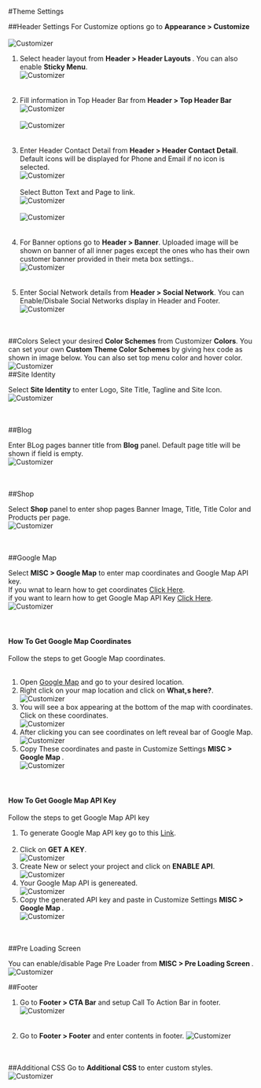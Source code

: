#Theme Settings

##Header Settings
For Customize options go to <strong>Appearance > Customize</strong>
</br>
</br>
<img src="../img/customizer.png" alt="Customizer">
<ol>


<li>
Select header layout from <strong>Header > Header Layouts </strong>. You can also enable <strong>Sticky Menu</strong>.
</br>
<img src="../img/customizer-header-layout.png" alt="Customizer">
</br>
</br>
</br>
</li>

<li>
Fill information in Top Header Bar from <strong>Header > Top Header Bar </strong>
</br>
<img src="../img/customizer-top-header-bar.png" alt="Customizer">
</br>
</br>
<img src="../img/customizer-top-header-bar-output.png" alt="Customizer">
</br>
</br>
</br>
</li>


<li>
Enter Header Contact Detail from <strong>Header > Header Contact Detail</strong>.
</br>
Default icons will be displayed for Phone and Email if no icon is selected.
</br>
<img src="../img/customizer-contact-detail.png" alt="Customizer">
</br>
</br>
Select Button Text and Page to link.
</br>
<img src="../img/customizer-contact-detail2.png" alt="Customizer">
</br>
</br>
<img src="../img/customizer-contact-detail-output.png" alt="Customizer">
</br>
</br>
</br>
</li>


<li>
For Banner options go to <strong>Header > Banner</strong>. Uploaded image will be shown on banner of all inner pages except the ones who has their own customer banner provided in their meta box settings..
</br>
<img src="../img/customizer-banner.png" alt="Customizer">
</br>
</br>
</br>
</li>



<li>
Enter Social Network details from <strong>Header > Social Network</strong>. You can Enable/Disbale Social Networks display in Header and Footer.
</br>
<img src="../img/customizer-social-network.png" alt="Customizer">
</br>
</br>
</br>
</li>


</ol>
<div class="section-separator"></div>
##Colors
Select your desired <strong>Color Schemes</strong> from Customizer <strong>Colors</strong>. You can set your own <strong>Custom Theme Color Schemes</strong> by giving hex code as shown in image below. You can also set top menu color and hover color.
</br>
<img src="../img/customizer-color-schemes.png" alt="Customizer">

<div class="section-separator"></div>
##Site Identity

Select <strong>Site Identity</strong> to enter Logo, Site Title, Tagline and Site Icon.
</br>
<img src="../img/customizer-site-identity.png" alt="Customizer">
</br>
</br>
</br>
<div class="section-separator"></div>
##Blog

Enter BLog pages banner title from <strong>Blog</strong> panel. Default page title will be shown if field is empty.
</br>
<img src="../img/customizer-blog.png" alt="Customizer">
</br>
</br>
</br>
<div class="section-separator"></div>
##Shop

Select <strong>Shop</strong> panel to enter shop pages Banner Image, Title, Title Color and Products per page.
</br>
<img src="../img/customizer-shop.png" alt="Customizer">
</br>
</br>
</br>
<div class="section-separator"></div>
##Google Map

Select <strong>MISC > Google Map</strong> to enter map coordinates and Google Map API key.</br>
If you wnat to learn how to get coordinates <a href="#google-map-coordinates">Click Here</a>.</br>
if you want to learn how to get Google Map API Key <a href="#google-map-api-key">Click Here</a>.
</br>
<img src="../img/customizer-google-map.png" alt="Customizer">
</br>
</br>
</br>

 <h4 id="google-map-coordinates">How To Get Google Map Coordinates</h4>
 Follow the steps to get Google Map coordinates.
 </br>
 </br>
  <ol>
  <li>
    Open <a target="_blank" href="https://www.google.com/maps">Google Map</a> and go to your desired location.
    </br>

  </li>
  <li>
   Right click on your map location and click on <strong>What,s here?</strong>.
  </br>
  <img src="../img/customizer-map-coordinates.png" alt="Customizer">
  </li>

  <li>
  You will see a box appearing at the bottom of the map with coordinates. Click on these coordinates.
  </br>
   <img src="../img/customizer-map-coordinates2.png" alt="Customizer">

  </li>

  <li>
  After clicking you can see coordinates on left reveal bar of Google Map.
  </br>
    <img src="../img/customizer-map-coordinates3.png" alt="Customizer">

  </li>
  <li>
  Copy These coordinates and paste in Customize Settings <strong> MISC > Google Map </strong>.
  </br>
        <img src="../img/customizer-map-coordinates4.png" alt="Customizer">
</br>
</br>
</br>
  </li>


  </ol>

   <h4 id="google-map-api-key">How To Get Google Map API Key</h4>

   Follow the steps to get Google Map API key

   <ol>
   <li>
    To generate Google Map API key go to this <a target="_blank" href="https://developers.google.com/maps/documentation/javascript/get-api-key">Link</a>.
    </br>
    </br>
   </li>
   <li>
   Click on <strong>GET A KEY</strong>.
   </br>
       <img src="../img/customizer-google-api-key.png" alt="Customizer">

   </li>

  <li>
   Create New or select your project and click on <strong>ENABLE API</strong>.
   </br>
  <img src="../img/customizer-google-api-key2.png" alt="Customizer">

   </li>


  <li>
   Your Google Map API is genereated.
   </br>
  <img src="../img/customizer-google-api-key3.png" alt="Customizer">

   </li>


  <li>
   Copy the generated API key and paste in Customize Settings <strong> MISC > Google Map </strong>.
   </br>
  <img src="../img/customizer-google-api-key4.png" alt="Customizer">
</br>
</br>
</br>
   </li>

   </ol>
<div class="section-separator"></div>
##Pre Loading Screen

  You can enable/disable Page Pre Loader from <strong> MISC > Pre Loading Screen </strong>.
   </br>
 <img src="../img/customizer-pre-loading.png" alt="Customizer">
<div class="section-separator"></div>
##Footer

<ol>
<li>
  Go to <strong>Footer > CTA Bar</strong> and setup Call To Action Bar in footer.
  <img src="../img/customizer-cta.png" alt="Customizer">
  </br>
  </br>
  </br>
</li>
<li>
  Go to <strong>Footer > Footer</strong> and enter contents in footer.
  <img src="../img/customizer-footer.png" alt="Customizer">
    </br>
    </br>
    </br>
</li>

</ol>
<div class="section-separator"></div>
##Additional CSS
 Go to <strong>Additional CSS</strong> to enter custom styles.
  <img src="../img/customizer-additional-css.png" alt="Customizer">
